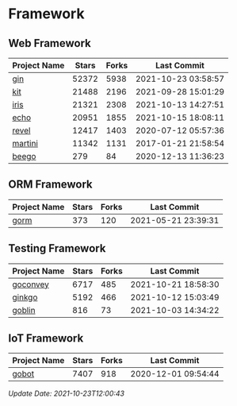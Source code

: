 # Framework

## Web Framework
| Project Name | Stars | Forks | Last Commit |
| ------------ | ----- | ----- | ----------- |
| [gin](https://github.com/gin-gonic/gin) | 52372 | 5938 | 2021-10-23 03:58:57 |
| [kit](https://github.com/go-kit/kit) | 21488 | 2196 | 2021-09-28 15:01:29 |
| [iris](https://github.com/kataras/iris) | 21321 | 2308 | 2021-10-13 14:27:51 |
| [echo](https://github.com/labstack/echo) | 20951 | 1855 | 2021-10-15 18:08:11 |
| [revel](https://github.com/revel/revel) | 12417 | 1403 | 2020-07-12 05:57:36 |
| [martini](https://github.com/go-martini/martini) | 11342 | 1131 | 2017-01-21 21:58:54 |
| [beego](https://github.com/astaxie/beego) | 279 | 84 | 2020-12-13 11:36:23 |

## ORM Framework
| Project Name | Stars | Forks | Last Commit |
| ------------ | ----- | ----- | ----------- |
| [gorm](https://github.com/jinzhu/gorm) | 373 | 120 | 2021-05-21 23:39:31 |

## Testing Framework
| Project Name | Stars | Forks | Last Commit |
| ------------ | ----- | ----- | ----------- |
| [goconvey](https://github.com/smartystreets/goconvey) | 6717 | 485 | 2021-10-21 18:58:30 |
| [ginkgo](https://github.com/onsi/ginkgo) | 5192 | 466 | 2021-10-12 15:03:49 |
| [goblin](https://github.com/franela/goblin) | 816 | 73 | 2021-10-03 14:34:22 |

## IoT Framework
| Project Name | Stars | Forks | Last Commit |
| ------------ | ----- | ----- | ----------- |
| [gobot](https://github.com/hybridgroup/gobot) | 7407 | 918 | 2020-12-01 09:54:44 |

*Update Date: 2021-10-23T12:00:43*
